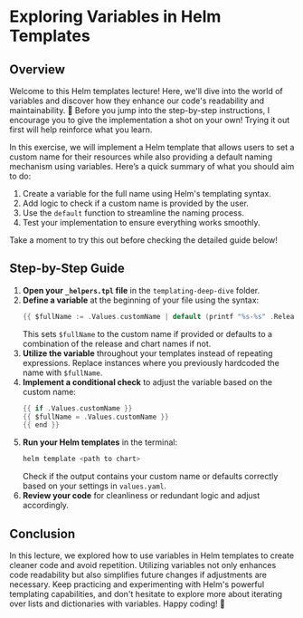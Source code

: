# Exploring Variables in Helm Templates

## Overview

Welcome to this Helm templates lecture! Here, we'll dive into the world of variables and discover how they enhance our code's readability and maintainability. 🚀 Before you jump into the step-by-step instructions, I encourage you to give the implementation a shot on your own! Trying it out first will help reinforce what you learn.

In this exercise, we will implement a Helm template that allows users to set a custom name for their resources while also providing a default naming mechanism using variables. Here’s a quick summary of what you should aim to do:

1. Create a variable for the full name using Helm's templating syntax.
2. Add logic to check if a custom name is provided by the user.
3. Use the `default` function to streamline the naming process.
4. Test your implementation to ensure everything works smoothly.

Take a moment to try this out before checking the detailed guide below!

## Step-by-Step Guide

1. **Open your `_helpers.tpl` file** in the `templating-deep-dive` folder.
2. **Define a variable** at the beginning of your file using the syntax:
   ```go
   {{ $fullName := .Values.customName | default (printf "%s-%s" .Release.Name .Chart.Name) }}
   ```
   This sets `$fullName` to the custom name if provided or defaults to a combination of the release and chart names if not.
3. **Utilize the variable** throughout your templates instead of repeating expressions.
   Replace instances where you previously hardcoded the name with `$fullName`.
4. **Implement a conditional check** to adjust the variable based on the custom name:
   ```go
   {{ if .Values.customName }}
   {{ $fullName = .Values.customName }}
   {{ end }}
   ```
5. **Run your Helm templates** in the terminal:
   ```bash
   helm template <path to chart>
   ```
   Check if the output contains your custom name or defaults correctly based on your settings in `values.yaml`.
6. **Review your code** for cleanliness or redundant logic and adjust accordingly.

## Conclusion

In this lecture, we explored how to use variables in Helm templates to create cleaner code and avoid repetition. Utilizing variables not only enhances code readability but also simplifies future changes if adjustments are necessary. Keep practicing and experimenting with Helm's powerful templating capabilities, and don't hesitate to explore more about iterating over lists and dictionaries with variables. Happy coding! 🌟
